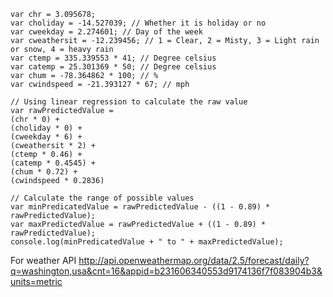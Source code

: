 

```// Cofficient to use
var chr = 3.095678;
var choliday = -14.527039; // Whether it is holiday or no
var cweekday = 2.274601; // Day of the week
var cweathersit = -12.239456; // 1 = Clear, 2 = Misty, 3 = Light rain or snow, 4 = heavy rain
var ctemp = 335.339553 * 41; // Degree celsius
var catemp = 25.301369 * 50; // Degree celsius
var chum = -78.364862 * 100; // %
var cwindspeed = -21.393127 * 67; // mph 

// Using linear regression to calculate the raw value
var rawPredictedValue = 
(chr * 0) + 
(choliday * 0) + 
(cweekday * 6) + 
(cweathersit * 2) + 
(ctemp * 0.46) + 
(catemp * 0.4545) + 
(chum * 0.72) + 
(cwindspeed * 0.2836)

// Calculate the range of possible values
var minPredicatedValue = rawPredictedValue - ((1 - 0.89) * rawPredictedValue);
var maxPredictedValue = rawPredictedValue + ((1 - 0.89) * rawPredictedValue);
console.log(minPredicatedValue + " to " + maxPredictedValue);

```

For weather API
http://api.openweathermap.org/data/2.5/forecast/daily?q=washington,usa&cnt=16&appid=b231606340553d9174136f7f083904b3&units=metric
